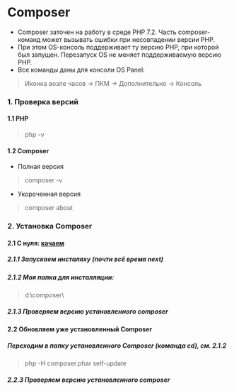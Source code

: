 # Composer #
* Composer заточен на работу в среде PHP 7.2. 
Часть composer-команд может вызывать ошибки при несовпадении версии PHP.
* При этом OS-консоль поддерживает ту версию PHP, при которой был запущен. Перезапуск OS не меняет поддерживаемую версию PHP.
* Все команды даны для консоли OS Panel:
> Иконка возле часов -> ПКМ -> Дополнительно -> Консоль

### 1. Проверка версий
#### 1.1 PHP
> php -v
#### 1.2 Composer
* Полная версия
> composer -v
* Укороченная версия
> composer about


### 2. Установка Composer
#### 2.1 С нуля: [качаем](https://getcomposer.org/download/) 
##### 2.1.1 Запускаем инсталяху (почти всё время next)
##### 2.1.2 Моя папка для инсталляции: 
> d:\composer\
##### 2.1.3 Проверяем версию установленного composer

#### 2.2 Обновляем уже установленный Composer
##### Переходим в папку установленного Composer (команда cd), см. 2.1.2
> php -H composer.phar self-update
##### 2.2.3 Проверяем версию установленного composer